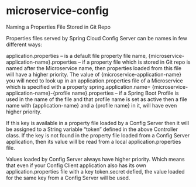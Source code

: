 # microservice-config

Naming a Properties File Stored in Git Repo

Properties files served by Spring Cloud Config Server can be names in few different ways:

application.properties – is a default file property file name,
{microservice-application-name}.properties – if a property file which is stored in Git repo is named after the Microservice name, then properties loaded from this file will have a higher priority. The value of {microservice-application-name} you will need to look up in an application.properties file of a Microservice which is specified with a property spring.application.name=
{microservice-application-name}-{profile name}.properties – if a Spring Boot Profile is used in the name of the file and that profile name is set as active then a file name with {application-name} and a {profile name} in it, will have even higher priority.


If this key is available in a property file loaded by a Config Server then it will be assigned to a String variable “token” defined in the above Controller class. If the key is not found in the property file loaded from a Config Server application, then its value will be read from a local application.properties file.
 
Values loaded by Config Server always have higher priority. Which means that even if your Config Client application also has its own application.properties file with a key token.secret defied, the value loaded for the same key from a Config Server will be used.
